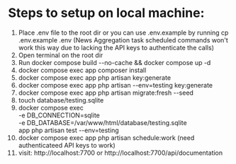 # Steps to setup on local machine:

1. Place .env file to the root dir or you can use .env.example by running cp .env.example .env (News Aggregation task scheduled commands won't work this way due to lacking the API keys to authenticate the calls)
2. Open terminal on the root dir
3. Run docker compose build --no-cache && docker compose up -d
4. docker compose exec app composer install
5. docker compose exec app php artisan key:generate
6. docker compose exec app php artisan --env=testing key:generate
7. docker compose exec app php artisan migrate:fresh --seed
8. touch database/testing.sqlite
9. docker compose exec \
  -e DB_CONNECTION=sqlite \
  -e DB_DATABASE=/var/www/html/database/testing.sqlite \
  app php artisan test --env=testing
10. docker compose exec app php artisan schedule:work (need authenticateed API keys to work)
11. visit: http://localhost:7700 or http://localhost:7700/api/documentation

